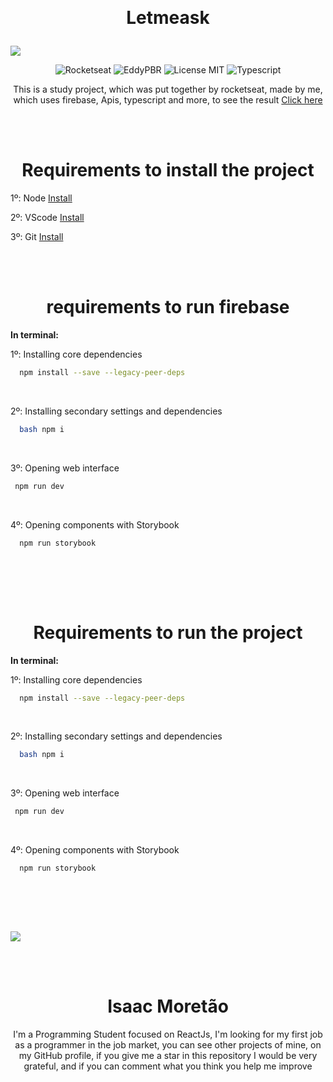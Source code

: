 
﻿<h1 align="center">
  Letmeask
</h1>

<img src='./src/assets/logo.svg' />

<p align="center">
  <img alt="Rocketseat" src="https://img.shields.io/badge/Created%20by%3A-Rocketseat-%236D5CCD" />
  <img alt="EddyPBR" src="https://img.shields.io/badge/Developed%20by%3A-IsaacMoretao-%23DD3B3F" />
  <img alt="License MIT" src="https://img.shields.io/badge/License-MIT-%2398C611" />
  <img alt="Typescript" src="https://img.shields.io/badge/Main%20lenguage-Typescript-%232F74C0" /> <br />
</p> 

<p align="center">
  This is a study project, which was put together by rocketseat, made by me, <br />
  which uses firebase, Apis, typescript and more, to see the result <a href='https://letmeask-7b24c.web.app/' target='_blank'>Click here</a>
</p>

<br/><br/>

<h1 align="center">
  Requirements to install the project
</h1>

<p>
  1º: Node <a href='https://nodejs.org/en/'> Install </a> <br/>

  2º: VScode <a href='https://code.visualstudio.com/download'> Install </a> <br/>

  3º: Git <a href='https://git-scm.com/downloads'> Install </a> <br/>
</p>

<br/><br/>

<h1 align="center">
requirements to run firebase
</h1>

<p> 
 <b>In terminal:</b> <br/>

  1º: Installing core dependencies
  ```bash
    npm install --save --legacy-peer-deps
  ```
  <br/>

  2º: Installing secondary settings and dependencies
  ```bash npm i
    bash npm i
  ```
  <br/>

  3º: Opening web interface
   ```bash
    npm run dev
   ```
   <br/>

  4º: Opening components with Storybook
  ```bash
    npm run storybook
  ```
  <br/>

</p>

<br/><br/>

<h1 align="center">
Requirements to run the project
</h1>

<p> 
 <b>In terminal:</b> <br/>

  1º: Installing core dependencies
  ```bash
    npm install --save --legacy-peer-deps
  ```
  <br/>

  2º: Installing secondary settings and dependencies
  ```bash npm i
    bash npm i
  ```
  <br/>

  3º: Opening web interface
   ```bash
    npm run dev
   ```
   <br/>

  4º: Opening components with Storybook
  ```bash
    npm run storybook
  ```
  <br/>

</p>

<br/><br/>

<img src='./src/assets/logo.svg' />

<br/><br/>

<h1 align="center">
  Isaac Moretão
</h1>

<p align="center">
  I'm a Programming Student focused on ReactJs, I'm looking for my first job 
  as a programmer in the job market, you can see other projects of mine, on my GitHub profile,
  if you give me a star in this repository I would be very grateful, and if you can comment what you think you help me improve
</p>

<br/><br/>
